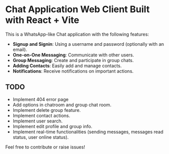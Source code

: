 # Chat Application Web Client Built with React + Vite

This is a WhatsApp-like Chat application with the following features:

- **Signup and Signin**: Using a username and password (optionally with an email).
- **One-on-One Messaging**: Communicate with other users.
- **Group Messaging**: Create and participate in group chats.
- **Adding Contacts**: Easily add and manage contacts.
- **Notifications**: Receive notifications on important actions.

## TODO

- Implement 404 error page
- Add options in chatroom and group chat room.
- Implement delete group feature.
- Implement contact actions.
- Implement user search.
- Implement edit profile and group info.
- Implement real-time functionalities (sending messages, messages read status, user online status).

Feel free to contribute or raise issues!
